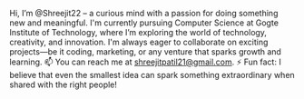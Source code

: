 Hi, I’m @Shreejit22 – a curious mind with a passion for doing something new and meaningful. I'm currently pursuing Computer Science at Gogte Institute of Technology, where I’m exploring the world of technology, creativity, and innovation. I'm always eager to collaborate on exciting projects—be it coding, marketing, or any venture that sparks growth and learning.
📫 You can reach me at shreejitpatil21@gmail.com.
⚡ Fun fact: I believe that even the smallest idea can spark something extraordinary when shared with the right people!

